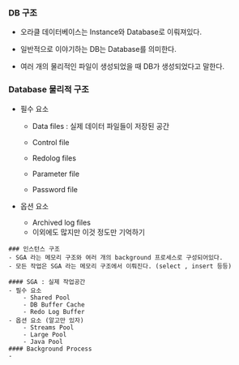 ### DB 구조

- 오라클 데이터베이스는 Instance와 Database로 이뤄져있다.
- 일반적으로 이야기하는 DB는 Database를 의미한다. 

- 여러 개의 물리적인 파일이 생성되었을 때 DB가 생성되었다고 말한다.



### Database 물리적 구조

- 필수 요소
    - Data files : 실제 데이터 파일들이 저장된 공간
    - Control file
    - Redolog files

    - Parameter file
    - Password file

- 옵션 요소
    - Archived log files
    - 이외에도 많지만 이것 정도만 기억하기
```
### 인스턴스 구조
- SGA 라는 메모리 구조와 여러 개의 background 프로세스로 구성되어있다.
- 모든 작업은 SGA 라는 메모리 구조에서 이뤄진다. (select , insert 등등)

#### SGA : 실제 작업공간
- 필수 요소
    - Shared Pool 
    - DB Buffer Cache
    - Redo Log Buffer   
- 옵션 요소 (알고만 있자) 
    - Streams Pool
    - Large Pool
    - Java Pool 
#### Background Process
- 
